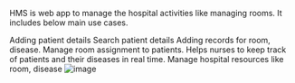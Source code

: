 HMS is web app to manage the hospital activities like managing rooms. It includes below main use cases.

Adding patient details
Search patient details
Adding records for room, disease.
Manage room assignment to patients.
Helps nurses to keep track of patients and their diseases in real time.
Manage hospital resources like room, disease
![image](https://user-images.githubusercontent.com/104770234/166305068-10ebbbcd-90c6-44e3-9496-f06e79d97f0a.png)
